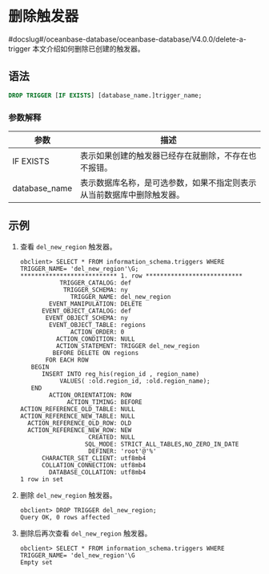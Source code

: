# 删除触发器
#docslug#/oceanbase-database/oceanbase-database/V4.0.0/delete-a-trigger
本文介绍如何删除已创建的触发器。

## 语法

```sql
DROP TRIGGER [IF EXISTS] [database_name.]trigger_name;
```

### 参数解释

|      参数       |                 描述                  |
|---------------|-------------------------------------|
| IF EXISTS     | 表示如果创建的触发器已经存在就删除，不存在也不报错。          |
| database_name | 表示数据库名称，是可选参数，如果不指定则表示从当前数据库中删除触发器。 |

## 示例

1. 查看 `del_new_region` 触发器。

   ```unknow
   obclient> SELECT * FROM information_schema.triggers WHERE TRIGGER_NAME= 'del_new_region'\G;
   *************************** 1. row ***************************
              TRIGGER_CATALOG: def
               TRIGGER_SCHEMA: ny
                 TRIGGER_NAME: del_new_region
           EVENT_MANIPULATION: DELETE
         EVENT_OBJECT_CATALOG: def
          EVENT_OBJECT_SCHEMA: ny
           EVENT_OBJECT_TABLE: regions
                 ACTION_ORDER: 0
             ACTION_CONDITION: NULL
             ACTION_STATEMENT: TRIGGER del_new_region
            BEFORE DELETE ON regions
          FOR EACH ROW
      BEGIN
         INSERT INTO reg_his(region_id , region_name)
              VALUES( :old.region_id, :old.region_name);
      END
           ACTION_ORIENTATION: ROW
                ACTION_TIMING: BEFORE
   ACTION_REFERENCE_OLD_TABLE: NULL
   ACTION_REFERENCE_NEW_TABLE: NULL
     ACTION_REFERENCE_OLD_ROW: OLD
     ACTION_REFERENCE_NEW_ROW: NEW
                      CREATED: NULL
                     SQL_MODE: STRICT_ALL_TABLES,NO_ZERO_IN_DATE
                      DEFINER: 'root'@'%'
         CHARACTER_SET_CLIENT: utf8mb4
         COLLATION_CONNECTION: utf8mb4
           DATABASE_COLLATION: utf8mb4
   1 row in set
   ```

2. 删除 `del_new_region` 触发器。

   ```unknow
   obclient> DROP TRIGGER del_new_region;
   Query OK, 0 rows affected
   ```

3. 删除后再次查看 `del_new_region` 触发器。

   ```unknow
   obclient> SELECT * FROM information_schema.triggers WHERE TRIGGER_NAME= 'del_new_region'\G
   Empty set
   ```
